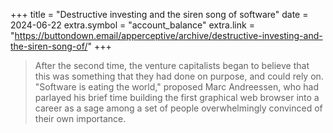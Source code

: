 +++
title = "Destructive investing and the siren song of software"
date = 2024-06-22
extra.symbol = "account_balance"
extra.link = "https://buttondown.email/apperceptive/archive/destructive-investing-and-the-siren-song-of/"
+++

> After the second time, the venture capitalists began to believe that this was something that they had done on purpose, and could rely on. "Software is eating the world," proposed Marc Andreessen, who had parlayed his brief time building the first graphical web browser into a career as a sage among a set of people overwhelmingly convinced of their own importance.

